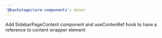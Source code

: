 ```yaml
---
'@backstage/core-components': minor
---
```


Add SidebarPageContent component and useContenRef hook to have a reference to content wrapper element
